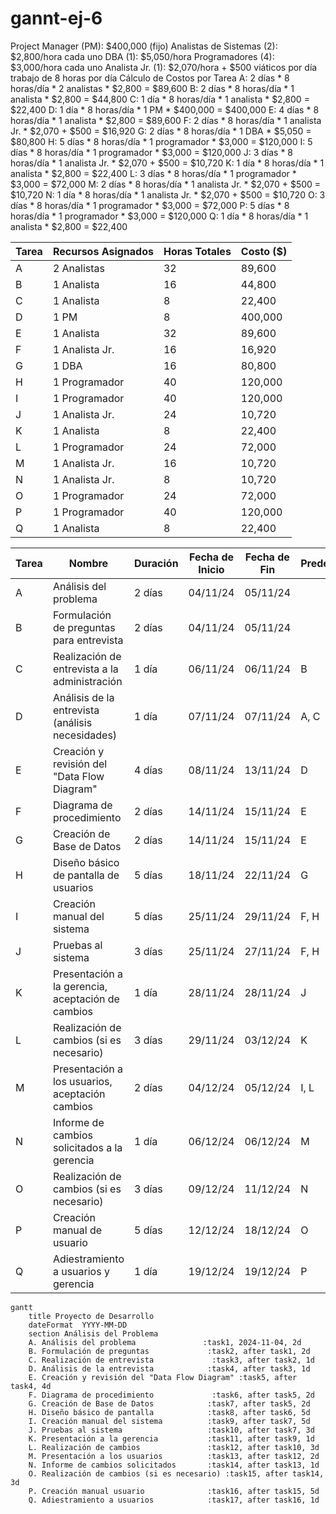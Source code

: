 # gannt-ej-6
Project Manager (PM): $400,000 (fijo)
Analistas de Sistemas (2): $2,800/hora cada uno
DBA (1): $5,050/hora
Programadores (4): $3,000/hora cada uno
Analista Jr. (1): $2,070/hora + $500 viáticos por día
trabajo de 8 horas por día
Cálculo de Costos por Tarea
A: 2 días * 8 horas/día * 2 analistas * $2,800 = $89,600
B: 2 días * 8 horas/día * 1 analista * $2,800 = $44,800
C: 1 día * 8 horas/día * 1 analista * $2,800 = $22,400
D: 1 día * 8 horas/día * 1 PM * $400,000 = $400,000
E: 4 días * 8 horas/día * 1 analista * $2,800 = $89,600
F: 2 días * 8 horas/día * 1 analista Jr. * $2,070 + $500 = $16,920
G: 2 días * 8 horas/día * 1 DBA * $5,050 = $80,800
H: 5 días * 8 horas/día * 1 programador * $3,000 = $120,000
I: 5 días * 8 horas/día * 1 programador * $3,000 = $120,000
J: 3 días * 8 horas/día * 1 analista Jr. * $2,070 + $500 = $10,720
K: 1 día * 8 horas/día * 1 analista * $2,800 = $22,400
L: 3 días * 8 horas/día * 1 programador * $3,000 = $72,000
M: 2 días * 8 horas/día * 1 analista Jr. * $2,070 + $500 = $10,720
N: 1 día * 8 horas/día * 1 analista Jr. * $2,070 + $500 = $10,720
O: 3 días * 8 horas/día * 1 programador * $3,000 = $72,000
P: 5 días * 8 horas/día * 1 programador * $3,000 = $120,000
Q: 1 día * 8 horas/día * 1 analista * $2,800 = $22,400

| Tarea | Recursos Asignados | Horas Totales | Costo ($) |
|-------|---------------------|---------------|-----------|
| A     | 2 Analistas        | 32            | 89,600    |
| B     | 1 Analista         | 16            | 44,800    |
| C     | 1 Analista         | 8             | 22,400    |
| D     | 1 PM               | 8             | 400,000   |
| E     | 1 Analista         | 32            | 89,600    |
| F     | 1 Analista Jr.     | 16            | 16,920    |
| G     | 1 DBA              | 16            | 80,800    |
| H     | 1 Programador      | 40            | 120,000   |
| I     | 1 Programador      | 40            | 120,000   |
| J     | 1 Analista Jr.     | 24            | 10,720    |
| K     | 1 Analista         | 8             | 22,400    |
| L     | 1 Programador      | 24            | 72,000    |
| M     | 1 Analista Jr.     | 16            | 10,720    |
| N     | 1 Analista Jr.     | 8             | 10,720    |
| O     | 1 Programador      | 24            | 72,000    |
| P     | 1 Programador      | 40            | 120,000   |
| Q     | 1 Analista         | 8             | 22,400    |


| Tarea | Nombre                                     | Duración | Fecha de Inicio | Fecha de Fin | Predecesores | Recurso Asignado          |
|-------|--------------------------------------------|----------|-----------------|--------------|--------------|---------------------------|
| A     | Análisis del problema                      | 2 días   | 04/11/24        | 05/11/24     |              | Analista de sistemas 1    |
| B     | Formulación de preguntas para entrevista   | 2 días   | 04/11/24        | 05/11/24     |              | Analista de sistemas 2    |
| C     | Realización de entrevista a la administración | 1 día | 06/11/24        | 06/11/24     | B            | Analista de sistemas 1    |
| D     | Análisis de la entrevista (análisis necesidades) | 1 día | 07/11/24        | 07/11/24     | A, C         | Project Manager (PM)      |
| E     | Creación y revisión del "Data Flow Diagram" | 4 días  | 08/11/24        | 13/11/24     | D            | Analista de sistemas 2    |
| F     | Diagrama de procedimiento                  | 2 días   | 14/11/24        | 15/11/24     | E            | Analista Jr. + Viáticos   |
| G     | Creación de Base de Datos                  | 2 días   | 14/11/24        | 15/11/24     | E            | DBA                       |
| H     | Diseño básico de pantalla de usuarios      | 5 días   | 18/11/24        | 22/11/24     | G            | Programador 1             |
| I     | Creación manual del sistema                | 5 días   | 25/11/24        | 29/11/24     | F, H         | Programador 3             |
| J     | Pruebas al sistema                         | 3 días   | 25/11/24        | 27/11/24     | F, H         | Analista Jr. + Viáticos   |
| K     | Presentación a la gerencia, aceptación de cambios | 1 día | 28/11/24 | 28/11/24 | J            | Analista de sistemas 1    |
| L     | Realización de cambios (si es necesario)   | 3 días   | 29/11/24        | 03/12/24     | K            | Programador 2             |
| M     | Presentación a los usuarios, aceptación cambios | 2 días | 04/12/24 | 05/12/24 | I, L         | Analista Jr. + Viáticos   |
| N     | Informe de cambios solicitados a la gerencia | 1 día   | 06/12/24        | 06/12/24     | M            | Analista Jr. + Viáticos   |
| O     | Realización de cambios (si es necesario)   | 3 días   | 09/12/24        | 11/12/24     | N            | Programador 4             |
| P     | Creación manual de usuario                 | 5 días   | 12/12/24        | 18/12/24     | O            | Programador 1             |
| Q     | Adiestramiento a usuarios y gerencia       | 1 día    | 19/12/24        | 19/12/24     | P            | Analista de sistemas 2    |




```mermaid
gantt
    title Proyecto de Desarrollo
    dateFormat  YYYY-MM-DD
    section Análisis del Problema
    A. Análisis del problema               :task1, 2024-11-04, 2d
    B. Formulación de preguntas             :task2, after task1, 2d
    C. Realización de entrevista             :task3, after task2, 1d
    D. Análisis de la entrevista            :task4, after task3, 1d
    E. Creación y revisión del "Data Flow Diagram" :task5, after task4, 4d
    F. Diagrama de procedimiento             :task6, after task5, 2d
    G. Creación de Base de Datos            :task7, after task5, 2d
    H. Diseño básico de pantalla            :task8, after task6, 5d
    I. Creación manual del sistema          :task9, after task7, 5d
    J. Pruebas al sistema                   :task10, after task7, 3d
    K. Presentación a la gerencia           :task11, after task9, 1d
    L. Realización de cambios               :task12, after task10, 3d
    M. Presentación a los usuarios          :task13, after task12, 2d
    N. Informe de cambios solicitados       :task14, after task13, 1d
    O. Realización de cambios (si es necesario) :task15, after task14, 3d
    P. Creación manual usuario              :task16, after task15, 5d
    Q. Adiestramiento a usuarios            :task17, after task16, 1d


